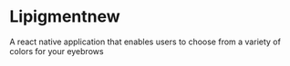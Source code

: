 # Lipigmentnew
A react native application that enables users to choose from a variety of colors for your eyebrows
